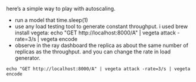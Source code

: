 here’s a simple way to play with autoscaling.

- run a model that time.sleep(1)
- use any load testing tool  to generate constant throughput. i used brew install vegeta: echo "GET http://localhost:8000/A" | vegeta attack -rate=3/s | vegeta encode
- observe in the ray dashboard the replica as about the same number of replicas as the throughput. and you can change the rate in load generator.


```
echo "GET http://localhost:8000/A" | vegeta attack -rate=3/s | vegeta encode
```
